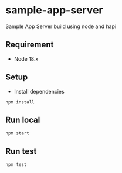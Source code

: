 # sample-app-server
Sample App Server build using node and hapi

## Requirement
- Node 18.x

## Setup
- Install dependencies
```
npm install
```

## Run local
```
npm start
```

## Run test
```
npm test
```